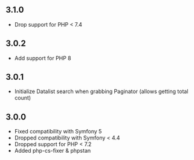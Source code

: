 3.1.0
-----

* Drop support for PHP < 7.4

3.0.2
-----

* Add support for PHP 8

3.0.1
-----

* Initialize Datalist search when grabbing Paginator (allows getting total count)

3.0.0
-----

* Fixed compatibility with Symfony 5
* Dropped compatibility with Symfony < 4.4
* Dropped support for PHP < 7.2
* Added php-cs-fixer & phpstan
